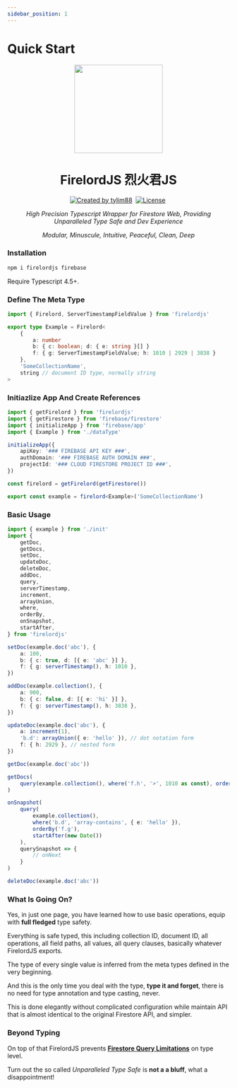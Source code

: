 ```yaml
---
sidebar_position: 1
---
```


# Quick Start

<p align="center">
 <a href="https://github.com/tylim88/Firelord/blob/main/img/ozai.png" rel="nofollow"><img src="https://raw.githubusercontent.com/tylim88/Firelord/main/img/ozai.png" width="200px" align="center" /></a>
  <h1 align="center">FirelordJS 烈火君JS</h1>
</p>

<p align="center">
 <a href="https://www.npmjs.com/package/firelordjs" rel="nofollow"><img src="https://img.shields.io/npm/v/firelordjs" alt="Created by tylim88"/></a>&nbsp;
 <a href="https://github.com/tylim88/firelordjs/blob/main/LICENSE" rel="nofollow"><img src="https://img.shields.io/github/license/tylim88/firelordjs" alt="License"/></a>&nbsp;
</p>

<p align="center">
<i>
High Precision Typescript Wrapper for Firestore Web, Providing Unparalleled Type Safe and Dev Experience
</i></p>

<p align="center">
<i>
Modular, Minuscule, Intuitive, Peaceful, Clean, Deep
</i></p>

### Installation

```bash
npm i firelordjs firebase
```

Require Typescript 4.5+.

### Define The Meta Type

```ts title='dataType.ts'
import { Firelord, ServerTimestampFieldValue } from 'firelordjs'

export type Example = Firelord<
	{
		a: number
		b: { c: boolean; d: { e: string }[] }
		f: { g: ServerTimestampFieldValue; h: 1010 | 2929 | 3838 }
	},
	'SomeCollectionName',
	string // document ID type, normally string
>
```

### Initiazlize App And Create References

```ts title='init.ts'
import { getFirelord } from 'firelordjs'
import { getFirestore } from 'firebase/firestore'
import { initializeApp } from 'firebase/app'
import { Example } from './dataType'

initializeApp({
	apiKey: '### FIREBASE API KEY ###',
	authDomain: '### FIREBASE AUTH DOMAIN ###',
	projectId: '### CLOUD FIRESTORE PROJECT ID ###',
})

const firelord = getFirelord(getFirestore())

export const example = firelord<Example>('SomeCollectionName')
```

### Basic Usage

```ts title='usage.ts'
import { example } from './init'
import {
	getDoc,
	getDocs,
	setDoc,
	updateDoc,
	deleteDoc,
	addDoc,
	query,
	serverTimestamp,
	increment,
	arrayUnion,
	where,
	orderBy,
	onSnapshot,
	startAfter,
} from 'firelordjs'

setDoc(example.doc('abc'), {
	a: 100,
	b: { c: true, d: [{ e: 'abc' }] },
	f: { g: serverTimestamp(), h: 1010 },
})

addDoc(example.collection(), {
	a: 900,
	b: { c: false, d: [{ e: 'hi' }] },
	f: { g: serverTimestamp(), h: 3838 },
})

updateDoc(example.doc('abc'), {
	a: increment(1),
	'b.d': arrayUnion({ e: 'hello' }), // dot notation form
	f: { h: 2929 }, // nested form
})

getDoc(example.doc('abc'))

getDocs(
	query(example.collection(), where('f.h', '>', 1010 as const), orderBy('f.h'))
)

onSnapshot(
	query(
		example.collection(),
		where('b.d', 'array-contains', { e: 'hello' }),
		orderBy('f.g'),
		startAfter(new Date())
	),
	querySnapshot => {
		// onNext
	}
)

deleteDoc(example.doc('abc'))
```

### What Is Going On?

Yes, in just one page, you have learned how to use basic operations, equip with **full fledged** type safety.

Everything is safe typed, this including collection ID, document ID, all operations, all field paths, all values, all query clauses, basically whatever FirelordJS exports.

The type of every single value is inferred from the meta types defined in the very beginning.

And this is the only time you deal with the type, **type it and forget**, there is no need for type annotation and type casting, never.

This is done elegantly without complicated configuration while maintain API that is almost identical to the original Firestore API, and simpler.

### Beyond Typing

On top of that FirelordJS prevents **[Firestore Query Limitations](https://firebase.google.com/docs/firestore/query-data/queries#query_limitations)** on type level.

Turn out the so called _Unparalleled Type Safe_ is **not a a bluff**, what a disappointment!
